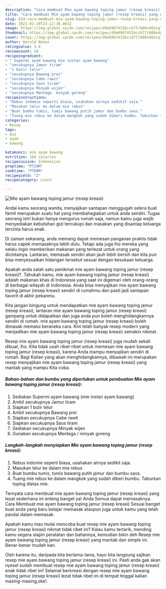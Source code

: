 ```yaml
---
description: "Cara membuat Mie ayam bawang toping jamur (resep kreasi) yang enak Untuk Jualan"
title: "Cara membuat Mie ayam bawang toping jamur (resep kreasi) yang enak Untuk Jualan"
slug: 624-cara-membuat-mie-ayam-bawang-toping-jamur-resep-kreasi-yang-enak-untuk-jualan
date: 2021-01-29T23:12:36.861Z
image: https://img-global.cpcdn.com/recipes/d9e6967431bccb7f/680x482cq70/mie-ayam-bawang-toping-jamur-resep-kreasi-foto-resep-utama.jpg
thumbnail: https://img-global.cpcdn.com/recipes/d9e6967431bccb7f/680x482cq70/mie-ayam-bawang-toping-jamur-resep-kreasi-foto-resep-utama.jpg
cover: https://img-global.cpcdn.com/recipes/d9e6967431bccb7f/680x482cq70/mie-ayam-bawang-toping-jamur-resep-kreasi-foto-resep-utama.jpg
author: Harold Nunez
ratingvalue: 3.6
reviewcount: 10
recipeingredient:
- " Supermi ayam bawang mie instan ayam bawang"
- "secukupnya Jamur tiram"
- "1 butir telur"
- "secukupnya Bawang prei"
- "secukupnya Cabe rawit"
- "secukupnya Saus tiram"
- "secukupnya Minyak wijen"
- "secukupnya Mentega  minyak goreng"
recipeinstructions:
- "Rebus indomie seperti biasa, usahakan airnya sedikit saja."
- "Masukan telur ke dalam mie rebus"
- "Buat bumbu tumis, tumis bawang putih jamur dan bumbu saus."
- "Tuang mie rebus ke dalam mangkok yang sudah diberi bumbu. Taburkan toping diatas mie."
categories:
- Resep
tags:
- mie
- ayam
- bawang

katakunci: mie ayam bawang 
nutrition: 164 calories
recipecuisine: Indonesian
preptime: "PT29M"
cooktime: "PT60M"
recipeyield: "2"
recipecategory: Lunch

---
```



![Mie ayam bawang toping jamur (resep kreasi)](https://img-global.cpcdn.com/recipes/d9e6967431bccb7f/680x482cq70/mie-ayam-bawang-toping-jamur-resep-kreasi-foto-resep-utama.jpg)

Andai kamu seorang wanita, menyajikan santapan menggugah selera buat famili merupakan suatu hal yang membahagiakan untuk anda sendiri. Tugas seorang istri bukan hanya mengurus rumah saja, namun kamu juga wajib menyediakan kebutuhan gizi tercukupi dan masakan yang disantap keluarga tercinta harus enak.

Di zaman  sekarang, anda memang dapat memesan panganan praktis tidak harus capek memasaknya lebih dulu. Tetapi ada juga lho mereka yang selalu ingin memberikan makanan yang terlezat untuk orang yang dicintainya. Lantaran, memasak sendiri akan jauh lebih bersih dan kita pun bisa menyesuaikan hidangan tersebut sesuai dengan kesukaan keluarga. 



Apakah anda salah satu penikmat mie ayam bawang toping jamur (resep kreasi)?. Tahukah kamu, mie ayam bawang toping jamur (resep kreasi) adalah makanan khas di Indonesia yang saat ini digemari oleh orang-orang di berbagai wilayah di Indonesia. Anda bisa menyajikan mie ayam bawang toping jamur (resep kreasi) sendiri di rumahmu dan pasti jadi santapan favorit di akhir pekanmu.

Kita jangan bingung untuk mendapatkan mie ayam bawang toping jamur (resep kreasi), lantaran mie ayam bawang toping jamur (resep kreasi) gampang untuk didapatkan dan juga anda pun boleh menghidangkannya sendiri di rumah. mie ayam bawang toping jamur (resep kreasi) boleh dimasak memalui beraneka cara. Kini telah banyak resep modern yang menjadikan mie ayam bawang toping jamur (resep kreasi) semakin nikmat.

Resep mie ayam bawang toping jamur (resep kreasi) juga mudah sekali dibuat, lho. Kita tidak usah ribet-ribet untuk memesan mie ayam bawang toping jamur (resep kreasi), karena Anda mampu menyajikan sendiri di rumah. Bagi Kalian yang akan menghidangkannya, dibawah ini merupakan resep menyajikan mie ayam bawang toping jamur (resep kreasi) yang mantab yang mampu Kita coba.

<!--inarticleads1-->

##### Bahan-bahan dan bumbu yang diperlukan untuk pembuatan Mie ayam bawang toping jamur (resep kreasi):

1. Sediakan  Supermi ayam bawang (mie instan ayam bawang)
1. Ambil secukupnya Jamur tiram
1. Siapkan 1 butir telur
1. Ambil secukupnya Bawang prei
1. Siapkan secukupnya Cabe rawit
1. Siapkan secukupnya Saus tiram
1. Sediakan secukupnya Minyak wijen
1. Gunakan secukupnya Mentega / minyak goreng




<!--inarticleads2-->

##### Langkah-langkah menyiapkan Mie ayam bawang toping jamur (resep kreasi):

1. Rebus indomie seperti biasa, usahakan airnya sedikit saja.
1. Masukan telur ke dalam mie rebus
1. Buat bumbu tumis, tumis bawang putih jamur dan bumbu saus.
1. Tuang mie rebus ke dalam mangkok yang sudah diberi bumbu. Taburkan toping diatas mie.




Ternyata cara membuat mie ayam bawang toping jamur (resep kreasi) yang lezat sederhana ini enteng banget ya! Anda Semua dapat memasaknya. Cara Membuat mie ayam bawang toping jamur (resep kreasi) Sesuai banget buat anda yang baru belajar memasak ataupun juga untuk kamu yang telah pandai dalam memasak.

Apakah kamu mau mulai mencoba buat resep mie ayam bawang toping jamur (resep kreasi) nikmat tidak ribet ini? Kalau kamu tertarik, mending kamu segera siapin peralatan dan bahannya, kemudian bikin deh Resep mie ayam bawang toping jamur (resep kreasi) yang mantab dan simple ini. Benar-benar mudah kan. 

Oleh karena itu, daripada kita berlama-lama, hayo kita langsung sajikan resep mie ayam bawang toping jamur (resep kreasi) ini. Pasti anda gak akan nyesel sudah membuat resep mie ayam bawang toping jamur (resep kreasi) enak tidak ribet ini! Selamat berkreasi dengan resep mie ayam bawang toping jamur (resep kreasi) lezat tidak ribet ini di tempat tinggal kalian masing-masing,oke!.

